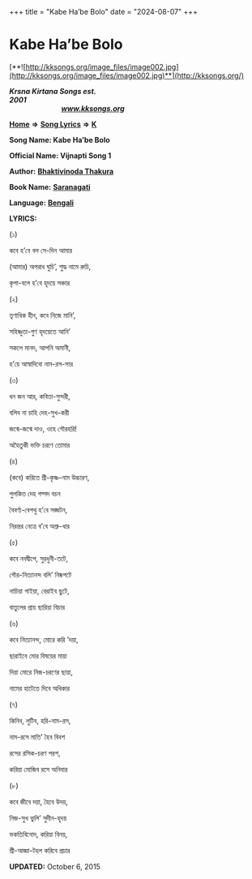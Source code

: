 +++
title = "Kabe Ha’be Bolo"
date = "2024-08-07"
+++

# Kabe Ha’be Bolo
[**![http://kksongs.org/image_files/image002.jpg](http://kksongs.org/image_files/image002.jpg)**](http://kksongs.org/)

**_Krsna Kirtana Songs est. 2001_**                                                                                                                                                 **_www.kksongs.org_**

[**Home**](http://kksongs.org/) **⇒** [**Song Lyrics**](http://kksongs.org/lyrics.html) **⇒** [**K**](http://kksongs.org/songs/song_k.html)

**Song Name: Kabe Ha’be Bolo**

**Official Name: Vijnapti Song 1**

**Author:** [**Bhaktivinoda Thakura**](http://kksongs.org/authors/list/bhaktivinoda.html)

**Book Name:** [**Saranagati**](http://kksongs.org/authors/literature/saranagati.html)

**Language:** [**Bengali**](http://kksongs.org/language/list/bengali.html)

**LYRICS:**

(১)

কবে হ’বে বল সে\-দিন আমার

(আমার) অপরাধ ঘুচি’, শুদ্ধ নামে রুচি,

কৃপা\-বলে হ’বে হৃদয়ে সঞ্চার

(২)

তৃণাধিক হীন, কবে নিজে মানি’,

সহিষ্ণুতা\-গুণ হৃদয়েতে আনি’

সকলে মানদ, আপনি অমানী,

হ’য়ে আস্বাদিবো নাম\-রস\-সার

(৩)

ধন জন আর, কবিতা\-সুন্দরী,

বলিব না চাহি দেহ\-সুখ\-করী

জন্মে\-জন্মে দাও, ওহে গৌরহরি!

অহৈতুকী ভক্তি চরণে তোমার

(৪)

(কবে) করিতে শ্রী\-কৃষ্ণ\-নাম উচ্চারণ,

পুলকিত দেহ গদ্গদ বচন

বৈবর্ণ্য\-বেপথু হ’বে সঙ্ঘটন,

নিরন্তর নেত্রে ব’বে অশ্রু\-ধার

(৫)

কবে নবদ্বীপে, সুরধুনী\-তটে,

গৌর\-নিত্যানন্দ বলি’ নিষ্কপটে

নাচিয়া গাইয়া, বেরাইব ছুটে,

বাতুলের প্রায় ছারিয়া বিচার

(৬)

কবে নিত্যানন্দ, মোরে করি ’দয়া,

ছারাইবে মোর বিষয়ের মায়া

দিয়া মোরে নিজ\-চরণের ছায়া,

নামের হাটেতে দিবে অধিকার

(৭)

কিনিব, লুটিব, হরি\-নাম\-রস,

নাম\-রসে মাতি’ হৈব বিবশ

রসের রসিক\-চরণ পরশ,

করিয়া মোজিব রসে অনিবার

(৮)

কবে জীবে দয়া, হৈবে উদয়,

নিজ\-সুখ ভুলি’ সুদীন\-হৃদয়

ভকতিবিনোদ, করিয়া বিনয়,

শ্রী\-আজ্ঞা\-টহল করিবে প্রচার

**UPDATED:** October 6, 2015